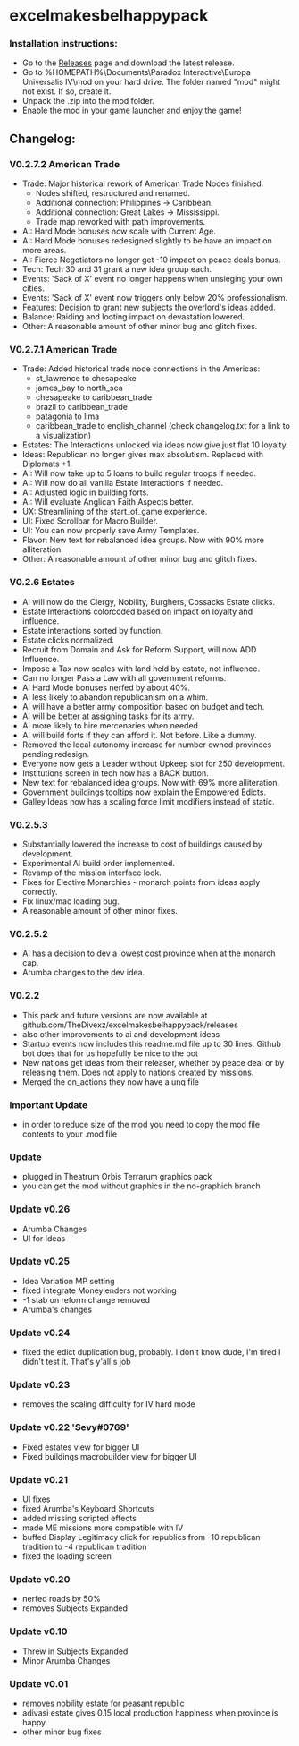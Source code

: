 # excelmakesbelhappypack
### Installation instructions:
- Go to the [Releases](/releases/latest) page and download the latest release.
- Go to %HOMEPATH%\Documents\Paradox Interactive\Europa Universalis IV\mod on your hard drive. The folder named "mod" might not exist. If so, create it.
- Unpack the .zip into the mod folder.
- Enable the mod in your game launcher and enjoy the game!
## Changelog: <!---do not edit this line--->
### V0.2.7.2 American Trade
- Trade: Major historical rework of American Trade Nodes finished:
    - Nodes shifted, restructured and renamed.
    - Additional connection: Philippines -> Caribbean.
    - Additional connection: Great Lakes -> Mississippi.
    - Trade map reworked with path improvements.
- AI: Hard Mode bonuses now scale with Current Age.
- AI: Hard Mode bonuses redesigned slightly to be have an impact on more areas.
- AI: Fierce Negotiators no longer get -10 impact on peace deals bonus.
- Tech: Tech 30 and 31 grant a new idea group each.
- Events: 'Sack of X' event no longer happens when unsieging your own cities.
- Events: 'Sack of X' event now triggers only below 20% professionalism.
- Features: Decision to grant new subjects the overlord's ideas added.
- Balance: Raiding and looting impact on devastation lowered.
- Other: A reasonable amount of other minor bug and glitch fixes.
### V0.2.7.1 American Trade
- Trade: Added historical trade node connections in the Americas:
    - st_lawrence to chesapeake
    - james_bay to north_sea
    - chesapeake to caribbean_trade
    - brazil to caribbean_trade
    - patagonia to lima
    - caribbean_trade to english_channel
  (check changelog.txt for a link to a visualization)
- Estates: The Interactions unlocked via ideas now give just flat 10 loyalty.
- Ideas: Republican no longer gives max absolutism. Replaced with Diplomats +1.
- AI: Will now take up to 5 loans to build regular troops if needed.
- AI: Will now do all vanilla Estate Interactions if needed.
- AI: Adjusted logic in building forts.
- AI: Will evaluate Anglican Faith Aspects better.
- UX: Streamlining of the start_of_game experience.
- UI: Fixed Scrollbar for Macro Builder.
- UI: You can now properly save Army Templates.
- Flavor: New text for rebalanced idea groups. Now with 90% more alliteration.
- Other: A reasonable amount of other minor bug and glitch fixes.
### V0.2.6 Estates
- AI will now do the Clergy, Nobility, Burghers, Cossacks Estate clicks.
- Estate Interactions colorcoded based on impact on loyalty and influence.
- Estate interactions sorted by function.
- Estate clicks normalized.
- Recruit from Domain and Ask for Reform Support, will now ADD Influence.
- Impose a Tax now scales with land held by estate, not influence.
- Can no longer Pass a Law with all government reforms.
- AI Hard Mode bonuses nerfed by about 40%.
- AI less likely to abandon republicanism on a whim.
- AI will have a better army composition based on budget and tech.
- AI will be better at assigning tasks for its army.
- AI more likely to hire mercenaries when needed.
- AI will build forts if they can afford it. Not before. Like a dummy.
- Removed the local autonomy increase for number owned provinces pending redesign.
- Everyone now gets a Leader without Upkeep slot for 250 development.
- Institutions screen in tech now has a BACK button.
- New text for rebalanced idea groups. Now with 69% more alliteration.
- Government buildings tooltips now explain the Empowered Edicts.
- Galley Ideas now has a scaling force limit modifiers instead of static.
### V0.2.5.3
- Substantially lowered the increase to cost of buildings caused by development.
- Experimental AI build order implemented.
- Revamp of the mission interface look.
- Fixes for Elective Monarchies - monarch points from ideas apply correctly.
- Fix linux/mac loading bug.
- A reasonable amount of other minor fixes.
### V0.2.5.2
- AI has a decision to dev a lowest cost province when at the monarch cap.
- Arumba changes to the dev idea. 
### V0.2.2
- This pack and future versions are now available at github.com/TheDivexz/excelmakesbelhappypack/releases
- also other improvements to ai and development ideas
- Startup events now includes this readme.md file up to 30 lines.  Github bot does that for us hopefully be nice to the bot
- New nations get ideas from their releaser, whether by peace deal or by releasing them. Does not apply to nations created by missions.
- Merged the on_actions they now have a unq file
### Important Update
- in order to reduce size of the mod you need to copy the mod file contents to your .mod file
### Update
- plugged in Theatrum Orbis Terrarum graphics pack
- you can get the mod without graphics in the no-graphich branch
### Update v0.26
- Arumba Changes
- UI for Ideas
### Update v0.25
- Idea Variation MP setting
- fixed integrate Moneylenders not working
- -1 stab on reform change removed
- Arumba's changes
### Update v0.24
- fixed the edict duplication bug, probably. I don't know dude, I'm tired I didn't test it. That's y'all's job
### Update v0.23
- removes the scaling difficulty for IV hard mode
### Update v0.22 'Sevy#0769'
- Fixed estates view for bigger UI
- Fixed buildings macrobuilder view for bigger UI
### Update v0.21
- UI fixes
- fixed Arumba's Keyboard Shortcuts
- added missing scripted effects
- made ME missions more compatible with IV
- buffed Display Legitimacy click for republics from -10 republican tradition to -4 republican tradition
- fixed the loading screen
### Update v0.20
- nerfed roads by 50%
- removes Subjects Expanded
### Update v0.10
- Threw in Subjects Expanded
- Minor Arumba Changes
### Update v0.01
- removes nobility estate for peasant republic
- adivasi estate gives 0.15 local production happiness when province is happy
- other minor bug fixes
